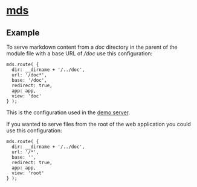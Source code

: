 # [mds](index.md)

## Example

To serve markdown content from a *doc* directory in the parent of the module
file with a base URL of */doc* use this configuration:

```
mds.route( {
  dir: __dirname + '/../doc',
  url: '/doc*',
  base: '/doc',
  redirect: true,
  app: app,
  view: 'doc'
} );
```

This is the configuration used in the [demo server](https://github.com/freeformsystems/mds/blob/master/server/server.js).

If you wanted to serve files from the root of the web application you could
use this configuration:

```
mds.route( {
  dir: __dirname + '/../doc',
  url: '/*',
  base: '',
  redirect: true,
  app: app,
  view: 'root'
} );
```
